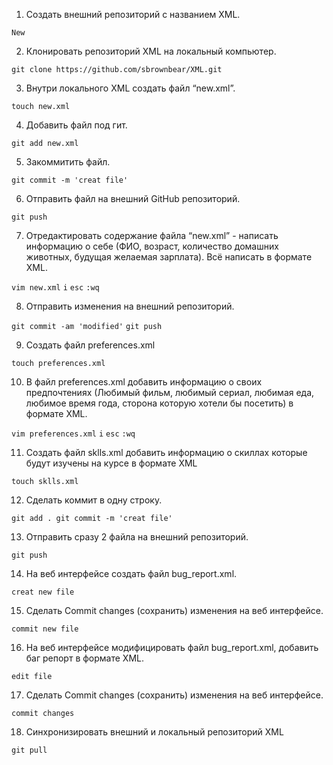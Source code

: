  1. Создать внешний репозиторий c названием XML.

`New`

 2. Клонировать репозиторий XML на локальный компьютер.

`git clone https://github.com/sbrownbear/XML.git`

 3. Внутри локального XML создать файл “new.xml”.

`touch new.xml`

 4. Добавить файл под гит.

`git add new.xml`

 5. Закоммитить файл.

`git commit -m 'creat file'`

 6. Отправить файл на внешний GitHub репозиторий.

`git push`

 7. Отредактировать содержание файла “new.xml” - написать информацию о себе (ФИО, возраст, количество домашних животных, будущая желаемая зарплата). Всё написать в формате XML.

`vim new.xml`
`i`
`esc`
`:wq`

 8. Отправить изменения на внешний репозиторий.

`git commit -am 'modified'`
`git push`

 9. Создать файл preferences.xml

`touch preferences.xml`

 10. В файл preferences.xml добавить информацию о своих предпочтениях (Любимый фильм, любимый сериал, любимая еда, любимое время года, сторона которую хотели бы посетить) в формате XML.

`vim preferences.xml`
`i`
`esc`
`:wq`

 11. Создать файл sklls.xml добавить информацию о скиллах которые будут изучены на курсе в формате XML

`touch sklls.xml`

 12. Сделать коммит в одну строку.

`git add . git commit -m 'creat file'`

 13. Отправить сразу 2 файла на внешний репозиторий.

`git push`

 14. На веб интерфейсе создать файл bug_report.xml.

`creat new file`

 15. Сделать Commit changes (сохранить) изменения на веб интерфейсе.

`commit new file`

 16. На веб интерфейсе модифицировать файл bug_report.xml, добавить баг репорт в формате XML.

`edit file`

 17. Сделать Commit changes (сохранить) изменения на веб интерфейсе.

`commit changes`

 18. Синхронизировать внешний и локальный репозиторий XML

`git pull`
